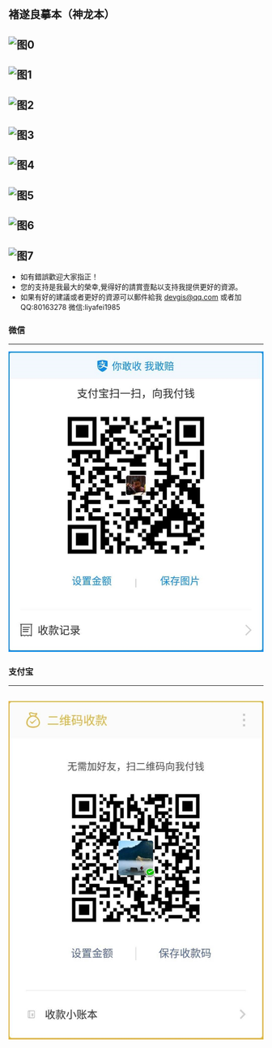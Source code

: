 ## 褚遂良摹本（神龙本）

![图0](Pictures/104_王羲之_兰亭序_褚遂良摹本/0.jpg)
---
![图1](Pictures/104_王羲之_兰亭序_褚遂良摹本/1.jpg)
---
![图2](Pictures/104_王羲之_兰亭序_褚遂良摹本/2.jpg)
---
![图3](Pictures/104_王羲之_兰亭序_褚遂良摹本/3.jpg)
---
![图4](Pictures/104_王羲之_兰亭序_褚遂良摹本/4.jpg)
---
![图5](Pictures/104_王羲之_兰亭序_褚遂良摹本/5.jpg)
---
![图6](Pictures/104_王羲之_兰亭序_褚遂良摹本/6.jpg)
---
![图7](Pictures/104_王羲之_兰亭序_褚遂良摹本/7.jpg)
---

* 如有錯誤歡迎大家指正！
* 您的支持是我最大的榮幸,覺得好的請賞壹點以支持我提供更好的資源。
* 如果有好的建議或者更好的資源可以郵件給我 devgis@qq.com 或者加QQ:80163278 微信:liyafei1985

### 微信
---
![微信收款](zfb.jpg)

### 支付宝
---
![支付宝收款](wx.jpg)
---
